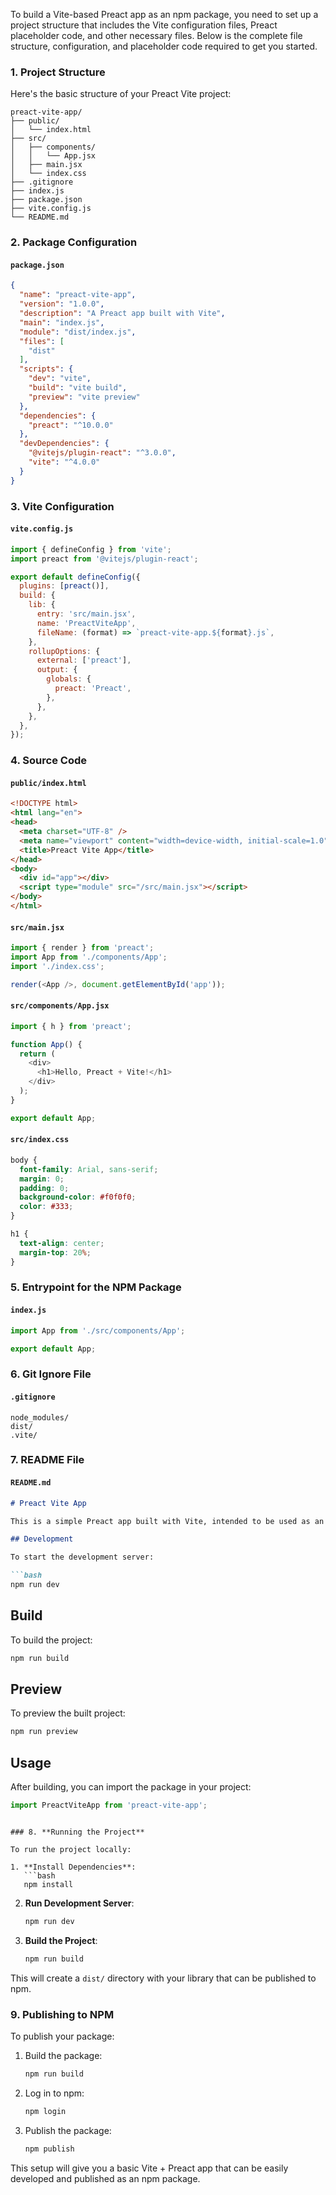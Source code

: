 To build a Vite-based Preact app as an npm package, you need to set up a project structure that includes the Vite configuration files, Preact placeholder code, and other necessary files. Below is the complete file structure, configuration, and placeholder code required to get you started.

### 1. **Project Structure**
Here's the basic structure of your Preact Vite project:

```
preact-vite-app/
├── public/
│   └── index.html
├── src/
│   ├── components/
│   │   └── App.jsx
│   ├── main.jsx
│   └── index.css
├── .gitignore
├── index.js
├── package.json
├── vite.config.js
└── README.md
```

### 2. **Package Configuration**

#### `package.json`
```json
{
  "name": "preact-vite-app",
  "version": "1.0.0",
  "description": "A Preact app built with Vite",
  "main": "index.js",
  "module": "dist/index.js",
  "files": [
    "dist"
  ],
  "scripts": {
    "dev": "vite",
    "build": "vite build",
    "preview": "vite preview"
  },
  "dependencies": {
    "preact": "^10.0.0"
  },
  "devDependencies": {
    "@vitejs/plugin-react": "^3.0.0",
    "vite": "^4.0.0"
  }
}
```

### 3. **Vite Configuration**

#### `vite.config.js`
```javascript
import { defineConfig } from 'vite';
import preact from '@vitejs/plugin-react';

export default defineConfig({
  plugins: [preact()],
  build: {
    lib: {
      entry: 'src/main.jsx',
      name: 'PreactViteApp',
      fileName: (format) => `preact-vite-app.${format}.js`,
    },
    rollupOptions: {
      external: ['preact'],
      output: {
        globals: {
          preact: 'Preact',
        },
      },
    },
  },
});
```

### 4. **Source Code**

#### `public/index.html`
```html
<!DOCTYPE html>
<html lang="en">
<head>
  <meta charset="UTF-8" />
  <meta name="viewport" content="width=device-width, initial-scale=1.0" />
  <title>Preact Vite App</title>
</head>
<body>
  <div id="app"></div>
  <script type="module" src="/src/main.jsx"></script>
</body>
</html>
```

#### `src/main.jsx`
```javascript
import { render } from 'preact';
import App from './components/App';
import './index.css';

render(<App />, document.getElementById('app'));
```

#### `src/components/App.jsx`
```javascript
import { h } from 'preact';

function App() {
  return (
    <div>
      <h1>Hello, Preact + Vite!</h1>
    </div>
  );
}

export default App;
```

#### `src/index.css`
```css
body {
  font-family: Arial, sans-serif;
  margin: 0;
  padding: 0;
  background-color: #f0f0f0;
  color: #333;
}

h1 {
  text-align: center;
  margin-top: 20%;
}
```

### 5. **Entrypoint for the NPM Package**

#### `index.js`
```javascript
import App from './src/components/App';

export default App;
```

### 6. **Git Ignore File**

#### `.gitignore`
```
node_modules/
dist/
.vite/
```

### 7. **README File**

#### `README.md`
```markdown
# Preact Vite App

This is a simple Preact app built with Vite, intended to be used as an npm package.

## Development

To start the development server:

```bash
npm run dev
```

## Build

To build the project:

```bash
npm run build
```

## Preview

To preview the built project:

```bash
npm run preview
```

## Usage

After building, you can import the package in your project:

```javascript
import PreactViteApp from 'preact-vite-app';
```
```

### 8. **Running the Project**

To run the project locally:

1. **Install Dependencies**:
   ```bash
   npm install
   ```

2. **Run Development Server**:
   ```bash
   npm run dev
   ```

3. **Build the Project**:
   ```bash
   npm run build
   ```

This will create a `dist/` directory with your library that can be published to npm.

### 9. **Publishing to NPM**

To publish your package:

1. Build the package:
   ```bash
   npm run build
   ```

2. Log in to npm:
   ```bash
   npm login
   ```

3. Publish the package:
   ```bash
   npm publish
   ```

This setup will give you a basic Vite + Preact app that can be easily developed and published as an npm package.

